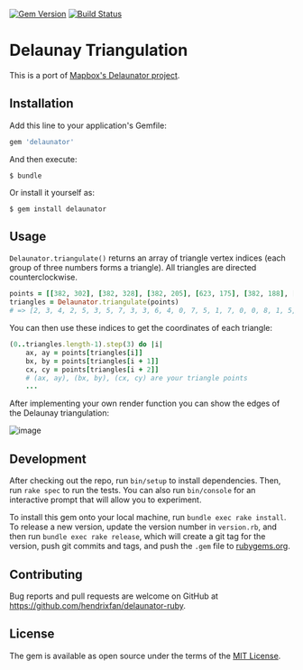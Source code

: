 [![Gem Version](https://badge.fury.io/rb/delaunator.svg)](https://badge.fury.io/rb/delaunator)
[![Build Status](https://travis-ci.com/hendrixfan/delaunator-ruby.svg?branch=master)](https://travis-ci.com/hendrixfan/delaunator-ruby)

# Delaunay Triangulation

This is a port of [Mapbox's Delaunator project](https://github.com/mapbox/delaunator).

## Installation

Add this line to your application's Gemfile:

```ruby
gem 'delaunator'
```

And then execute:

    $ bundle

Or install it yourself as:

    $ gem install delaunator

## Usage

`Delaunator.triangulate()` returns an array of triangle vertex indices (each group of three numbers forms a triangle). All triangles are directed counterclockwise.

```ruby
points = [[382, 302], [382, 328], [382, 205], [623, 175], [382, 188], [382, 284], [623, 87], [623, 341], [141, 227]]
triangles = Delaunator.triangulate(points)
# => [2, 3, 4, 2, 5, 3, 5, 7, 3, 3, 6, 4, 0, 7, 5, 1, 7, 0, 0, 8, 1, 5, 8, 0, 2, 8, 5, 4, 8, 2, 6, 8, 4]
```

You can then use these indices to get the coordinates of each triangle:

```ruby
(0..triangles.length-1).step(3) do |i|
    ax, ay = points[triangles[i]]
    bx, by = points[triangles[i + 1]]
    cx, cy = points[triangles[i + 2]]
    # (ax, ay), (bx, by), (cx, cy) are your triangle points
    ...
```
After implementing your own render function you can show the edges of the Delaunay triangulation:

![image](https://user-images.githubusercontent.com/19203626/71546247-4c963600-2995-11ea-948f-5fec1d7982ea.png)

## Development

After checking out the repo, run `bin/setup` to install dependencies. Then, run `rake spec` to run the tests. You can also run `bin/console` for an interactive prompt that will allow you to experiment.

To install this gem onto your local machine, run `bundle exec rake install`. To release a new version, update the version number in `version.rb`, and then run `bundle exec rake release`, which will create a git tag for the version, push git commits and tags, and push the `.gem` file to [rubygems.org](https://rubygems.org).

## Contributing

Bug reports and pull requests are welcome on GitHub at https://github.com/hendrixfan/delaunator-ruby.

## License

The gem is available as open source under the terms of the [MIT License](https://opensource.org/licenses/MIT).
